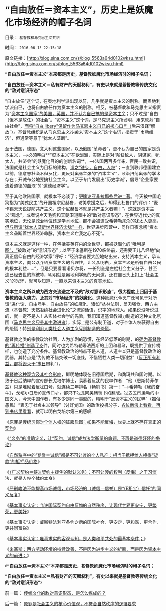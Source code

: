 # “自由放任＝资本主义”，历史上是妖魔化市场经济的帽子名词

目录： `基督教和马克思主义共识` 

时间： `2016-06-13 22:15:18` 

原文链接：[http://blog.sina.com.cn/s/blog_5563a64d0102wksu.html](http://blog.sina.com.cn/s/blog_5563a64d0102wksu.html)

**“自由放任＝资本主义”本来都是历史，基督教妖魔化市场经济时的帽子名词；**

**“自由放任＝资本主义＝私有财产的天赋权利”，有史以来就是基督教等传统文化的“敌对意识形态”**





“自由放任”这个词，在奥地利学派出现以前，几乎就是资本主义的别称。而奥地利学派自已，也将自由放任作为资本主义的别称。相反，被基督教和马克思主义指责为“[资本主义国家”的美国，英国，并不认为自已搞的是资本主义](../../../2015/10/22/美国不存在“无凯恩斯主义的历史”,美元已经不是凯恩斯主义.md)；只不过是“自由（但不是放任）的社会”。“资本主义”这个词，是马克思主义所发明，用来映射“自由社会”，[而将“自由,libery”保留作为马克思主义自已的核心口号（](../../../2014/3/10/边沁不是新自由主义，哈耶克也不是liberty.md)后来汉译“解放”）。基督教组织是从马克思主义抄袭来“资本主义”这个名词，指责于“市场经济”，但通常等意于“犹太人垄断”。

至于法国，德国，意大利这些国家，以及俄国“革命者”，更不认为自已的国家是资本主义，——>必须明白**“资本主义”在欧洲洲，实际上是对“阶级敌人，阴谋家，犹太人，共济会”的妖魔化目的的创新名词**，——>法国两百多年来，官民一致共识，法国就是社会主义为目标的建构，[谓之“进步，自由，人权](../../../2016/4/27/法国大革命的“自由，平等，博爱”，天使面具下的魔鬼，.md)”；一直到联邦德国建立以前，德意志社会不但反犹，更反对奥派主张的“资本主义”，政治扫荡奥派的学术存在；开诚布公地要搞社会主义。以至于专门发展出“历史学派”，倡导“企业家要流着道德的血液”的“道德经济学”。

至于其他欧陆国家，就根本不必谈了；[更遑论亚非拉那些后进土著](../../../2011/8/13/中国在世界上相对民主和开明.md)。今天被中国毛狗指为“美式民主”的开国祖宗尼赫鲁，访美求援之后，却得到杜鲁门的评价：“麦卡锡天天说提防共产主义，这个尼赫鲁不就是共产主义者嘛！”。这就是资本主义“观念”，或者说今天毛狗和天朝卫道眼中的“敌对意识形态”，在世界近代史的真实地位，无论是政治地位还是学术地位，都不会被遭受希特勒屠杀的犹太人更高，[但与所谓“犹太人垄断世界经济命脉”一样](../../../2011/8/29/为什么犹太人不能产生工业资本家？.md)，世界进步阵营中，同样日夜念叨“资本主义垄断着世界经济命脉，资本主义亡我之心不死”。

资本主义就是这样一种，在包括美英在内的全世界，[都被妖魔化的“唯利是图”，“](../../../2014/3/31/“被主义”的哈耶克的“自由”是唯利是图的个体价值观.md)被敌对”的“意识形态”；以至于米塞斯在1970临终前，还需要正儿八经地“向真正信仰自由的经济学家”呼吁：“经济学者要大胆地站出来，支持资本主义，承认资本主义，向公众介绍资本主义的合理性，让公众明白，资本主义是所有自由公民的根本利益……”，但是只要看看诺贝尔将，一长列全是左棍社会主义分子，甚至连已经去世的熊彼特，明明就是奥地利学派的无间道，还在自已头上扣上“社会主义”的光环，就可以知道，[一直以来资本主义的真实地](../../../2011/12/14/人权私有制解放是艰辛的进程，“现代通往奴役之路”的转折点.md)位。

**资本主义之所以成为西方交流避之不及的“敌对意识形态”，很大程度上归因于基督教的强大势力，及其对“市场经济”的妖魔化**。这种妖魔化今天广泛可见于对所谓“进化论，自由竞争，自由放任”的妖魔化，诸如“丛林法则，弱肉强食，西方主流（基督教）天然拒绝社会进化论”之流的话语，识字的地球人，如果说没听说过的，就一定不是人！从实体社会学的先验，我们知道基督教竭力制造的这种文化氛围（[马克思主义只是其中激进者](../../../2014/5/1/基督教与马恩毛的观念，几乎没有可识别的区分.md)），实际上是公有制卫道，对于个体人权获得自由的恐慌！特[别是利用人类社会人道主义宪则制造的恐慌](../../../2016/5/31/衡量民粹大革命的社会毒性的科学公式.md)。

基督教之类的宗教政治社团，人为加剧的恐慌，在经济低落的时期，的[确为基督教的“再传播”创造了条](../../../2015/11/1/20世纪美国进步主义的两次高潮，进步主义的前世今生.md)件，同时也为希特勒等法西斯的上团和暴政，既提供了宣传榜样，也创造了充分条件。基督教政治的特点不是人道，人道主义只是基督教政治的武器，其特点是“为传教不惜突破一切底线，不惜牺牲人类一切利益”（[反正所有利益，都将毁灭于“末日审](../../../2016/3/13/传统文化的心理阴暗，及反人类的潜意识；.md)判”）。

[基督教这种观念及其社会影响](../../../2015/5/29/个人主义的社会科学知识，传统社会的敌对意识形态.md)，鲜明地体现在旧德国后期，和魏玛共和国时期。以致于日后纳粹的宣传部长戈培尔博士，羡慕着反犹的民粹作者：“他（恩斯特菲尔兹）只是堆砌着反犹口号，就连续三年排名（畅销书）第一！”——>希特勒《我的奋斗》，戈培尔日后的宣传口才，都只不过是同类畅销书的翻版。过去五四运动的中国文人，今天中国作者，有多少是同一类型的，精明于“反资本主义的民粹”（媚俗愚民）“表忠于社会主义领导”（讨好党国）的政治投机分子，[各位新浪上看看，再到书店里看看](../../../2011/8/27/共济会指“国际犹太人阴谋集团”即《货币战争》.md)，就可以明白戈培尔瘪三的感叹

《[原罪是传统习惯对个体人权的征服启图；如果不能反悔，世界上就不存在真正的契约](../../../2016/6/4/如果不能反悔，世界上就不存在真正的契约；.md)》

《[“义务”的准确定义，让“契约，诚信”成为法学衡量的命题，不再是道德好坏的争论](../../../2016/6/5/“义务”的准确定义，足以澄清被广泛误解的“诚信”；.md)》

《[自然秩序中的“信誉＝诚信”都是不可让渡的个人私产；相当于抵押给人换得“货款”的抵押品价格](../../../2016/6/6/自然秩序中的“信誉＝诚信”都是不可让渡的个人私产；.md)》

《[（广义契约＝狭义契约＋援例的默认义务）；不可让渡的权利（反悔）之于习惯法，就是人权个体的本身](../../../2016/6/7/（广义契约＝狭义契约＋援例的默认义务）；及马克思主义.md)》

《[严刑峻法不能提高市场诚信，市场经济的（诚信＝信誉）是“（E租宝）信托”的同义反复](../../../2016/6/8/信誉是私有财产，公有制导致“没有（诚信＝信誉）私产”.md)》

《[基本事实认定：允许国际契约自由反悔的自然秩序，让现代世界更安宁，更繁荣，更美好](../../../2016/6/9/基本事实认定：反悔契约，是国际社会的普遍现象；.md)》

《[基本事实认定：威斯特法利亚条约之后的国际社会，更安定，更和谐，更合作，更共同富裕](../../../2016/6/10/基本事实认定：威斯特法利亚条约体系，令世界更美好.md)》

《[基本事实认定：唯真求实的客观认知，是人类和平共处的最基本条件；](../../../2016/6/11/基本事实认定：人类和平共处，能成其为“社会”的最基本条件；.md)》

《[米塞斯：西方劳动环境的持续改善，不是因为进步主义的折腾，而是因为资本主义的前进；](../../../2016/6/12/“不应反悔”是传统道德，“不能反悔”是原罪；.md)》

《**“自由放任＝资本主义”本来都是历史，基督教妖魔化市场经济时的帽子名词；**

**“自由放任＝资本主义＝私有财产的天赋权利”，有史以来就是基督教等传统文化的“敌对意识形态”**》

前一篇： [传统文化的敌对意识形态，是怎么练成的？](../../../2016/6/14/传统文化的敌对意识形态，是怎么练成的？.md)

后一篇： [原罪是社会主义的核心价值观，不符合自然秩序的逻辑要求](../../../2016/6/3/原罪是社会主义的核心价值观，不符合自然秩序的逻辑要求.md)

